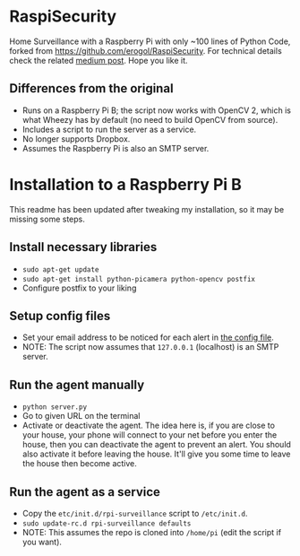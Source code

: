 # RaspiSecurity
Home Surveillance with a Raspberry Pi with only ~100 lines of Python Code, forked from https://github.com/erogol/RaspiSecurity.
For technical details check the related [medium post](https://hackernoon.com/raspberrypi-home-surveillance-with-only-150-lines-of-python-code-2701bd0373c9). Hope you like it.

## Differences from the original
- Runs on a Raspberry Pi B; the script now works with OpenCV 2, which is what Wheezy has by default (no need to build OpenCV from source).
- Includes a script to run the server as a service.
- No longer supports Dropbox.
- Assumes the Raspberry Pi is also an SMTP server.

# Installation to a Raspberry Pi B

This readme has been updated after tweaking my installation, so it may be missing some steps.

## Install necessary libraries

- ```sudo apt-get update```
- ```sudo apt-get install python-picamera python-opencv postfix```
- Configure postfix to your liking

## Setup config files
- Set your email address to be noticed for each alert in [the config file](conf.json).
- NOTE: The script now assumes that ```127.0.0.1``` (localhost) is an SMTP server.

## Run the agent manually
- ```python server.py ```
- Go to given URL on the terminal
- Activate or deactivate the agent. The idea here is, if you are close to your house, your phone will connect to your net before you enter the house,
then you can deactivate the agent to prevent an alert. You should also activate it before leaving the house. It'll give you some time to leave the house then become active.

## Run the agent as a service
- Copy the ```etc/init.d/rpi-surveillance``` script to ```/etc/init.d```.
- ```sudo update-rc.d rpi-surveillance defaults```
- NOTE: This assumes the repo is cloned into ```/home/pi``` (edit the script if you want).
